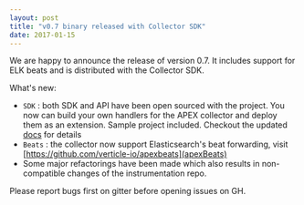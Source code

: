 ```yaml
---
layout: post
title: "v0.7 binary released with Collector SDK"
date: 2017-01-15
---
```


We are happy to announce the release of version 0.7. It includes support for ELK beats and is distributed with the Collector SDK.

What's new:

* `SDK` : both SDK and API have been open sourced with the project. You now can build your own handlers for the APEX collector and deploy them as an extension. Sample project included. Checkout the updated [docs](http://toolkits.verticle.io/docs/index.html#sdk-extend) for details
* `Beats` : the collector now support Elasticsearch's beat forwarding, visit [https://github.com/verticle-io/apexbeats](apexBeats)
* Some major refactorings have been made which also results in non-compatible changes of the instrumentation repo.

Please report bugs first on gitter before opening issues on GH.
